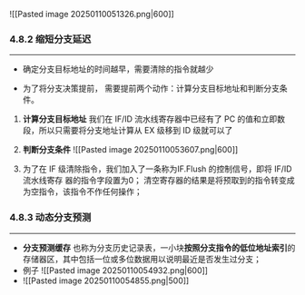 ![[Pasted image 20250110051326.png|600]]

### 4.8.2  缩短分支延迟
---
- 确定分支目标地址的时间越早，需要清除的指令就越少

- 为了将分支决策提前， 需要提前两个动作：计算分支目标地址和判断分支条件。

1. **计算分支目标地址**
	我们在 IF/ID 流水线寄存器中已经有了 PC 的值和立即数 段，所以只需要将分支地址计算从 EX 级移到 ID 级就可以了

2. **判断分支条件**
	![[Pasted image 20250110053607.png|600]]

3. 为了在 IF 级清除指令，我们加入了一条称为IF.Flush 的控制信号，即将 IF/ID 流水线寄存
器的指令字段置为0；
  清空寄存器的结果是将预取到的指令转变成为空指令，该指令不作任何操作；


### 4.8.3  动态分支预测
---
- **分支预测缓存**
	也称为分支历史记录表，一小块**按照分支指令的低位地址索引**的存储器区，其中包括一位或多位数据用以说明最近是否发生过分支；
- 例子
	![[Pasted image 20250110054932.png|600]]
- 
	![[Pasted image 20250110054855.png|500]]
